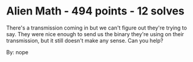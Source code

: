 # Alien Math - 494 points - 12 solves
There's a transmission coming in but we can't figure out they're trying to say. They were nice enough to send us the binary they're using on their transmission, but it still doesn't make any sense. Can you help?

By: nope
